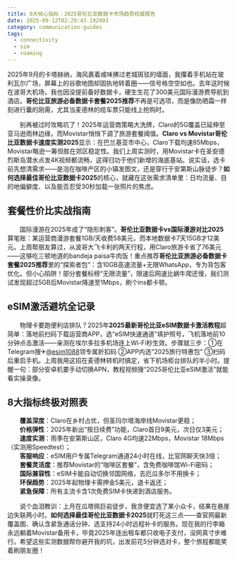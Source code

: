 ```yaml
---
title: 8大核心指标：2025哥伦比亚数据卡市场趋势权威报告
date: 2025-09-12T02:29:43.192493
category: communication-guides
tags:
  - connectivity
  - sim
  - roaming
---
```


2025年9月的卡塔赫纳，海风裹着咸味拂过老城斑驳的墙面，我攥着手机站在玻利瓦尔广场，屏幕上的谷歌地图却固执地转着圈——信号格空空如也。去年这时候在波哥大机场，我也因没提前备好数据卡，硬生生花了300美元国际漫游费导航到酒店。**哥伦比亚旅游必备数据卡套餐2025推荐**不再是可选项，而是像防晒霜一样刻进行囊的刚需，尤其当麦德林的缆车票只能线上抢购时。

　　别再被过时攻略坑了！2025年运营商策略大洗牌，Claro的5G覆盖已延伸至亚马逊雨林边缘，而Movistar悄悄下调了旅游套餐阈值。**Claro vs Movistar哥伦比亚数据卡速度实测2025**显示：在巴兰基亚市中心，Claro下载均速85Mbps，Movistar略逊一筹但胜在郊区稳定性。我们上周实测时，用Movistar卡在圣安德烈斯岛潜水点发4K视频都流畅，这得归功于他们新增的海底基站。说实话，选卡前先想清需求——是泡在咖啡产区的小镇发图文，还是穿行于安第斯山脉徒步？**如何选择最佳哥伦比亚数据卡2025**的核心，就藏在这张需求清单里：日均流量、目的地偏僻度、以及能否忍受30秒加载一张照片的焦虑。

## 套餐性价比实战指南  
　　国际漫游在2025年成了“隐形刺客”。**哥伦比亚数据卡vs国际漫游对比2025**算笔账：某运营商漫游套餐1GB/天收费58美元，而本地数据卡7天15GB才12美元。上周帮朋友算过，从波哥大飞卡利的两天行程，用Claro旅游卡省了76美元——这够吃三顿地道的bandeja paisa牛肉饭！重点推荐**哥伦比亚旅游必备数据卡套餐2025推荐**里的“探索者包”：含10GB高速流量+无限WhatsApp，专为背包客优化。但小心陷阱！部分套餐标榜“无限流量”，限速后网速比蜗牛爬还慢，我们测试发现超过5GB后Movistar降速至1Mbps，刷个ins都卡顿。

## eSIM激活避坑全记录  
　　物理卡要跑便利店排队？2025年**2025最新哥伦比亚eSIM数据卡激活教程**超简单：落地前扫码下载运营商APP，选“eSIM快速通道”填护照号，飞机落地前10分钟点击激活——亲测在埃尔多拉多机场连上Wi-Fi秒生效。步骤就三步：①在Telegram搜✈[@esim1088](https://t.me/s/esim1088)领专属折扣码 ②APP内选“2025旅行特惠包” ③扫码后重启手机。上周我用这招在麦德林转机时搞定，省下机场柜台排队的半小时。提醒一句：部分安卓机要手动切换APN，教程视频搜“2025哥伦比亚eSIM激活”就能看实操录像。

## 8大指标终极对照表  
　　**覆盖深度**：Claro在乡村占优，但圣玛尔塔海岸线Movistar更稳；  
　　**价格弹性**：2025年新出“按日续费”功能，Claro首日9美元，次日仅3美元；  
　　**速度实测**：雨季在安第斯山区，Claro 4G均速22Mbps，Movistar 18Mbps（实测用Speedtest）；  
　　**客服响应**：eSIM用户专属Telegram通道24小时在线，比官网聊天快3倍；  
　　**套餐灵活度**：推荐Movistar的“咖啡区套餐”，含免费咖啡馆Wi-Fi密码；  
　　**国际兼容性**：eSIM卡能自动切换邻国网络，去厄瓜多尔不用换卡；  
　　**环保趋势**：2025年起物理卡需押金5美元，退卡返还；  
　　**紧急保障**：所有主流卡含1次免费SIM卡快递到酒店服务。  

　　说个血泪教训：上月在瓜塔佩巨岩徒步，我贪便宜选了某小众卡，结果在悬崖边失联两小时。**如何选择最佳哥伦比亚数据卡2025**就盯死这三点——查官网最新覆盖图、确认含紧急通话分钟、选支持24小时远程补卡的服务。现在我的行李箱永远躺着Movistar备用卡，毕竟2025年连出租车都只收电子支付，没网真寸步难行。希望这些实测数据帮你避开我的坑，出发前花5分钟选对卡，整个旅程都能笑着刷朋友圈！
